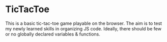 # TicTacToe
This is a basic tic-tac-toe game playable on the browser. 
The aim is to test my newly learned skills in organizing JS code. 
Ideally, there should be few or no globally declared variables & functions.
